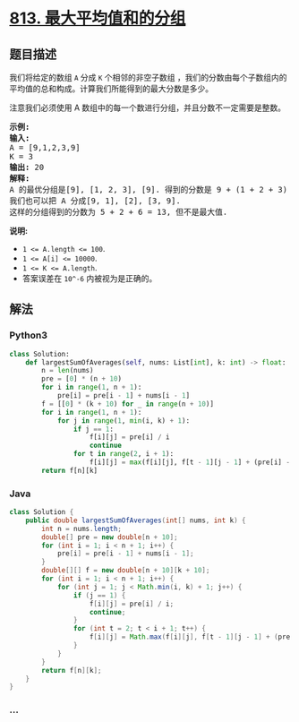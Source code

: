 # [813. 最大平均值和的分组](https://leetcode-cn.com/problems/largest-sum-of-averages)



## 题目描述

<!-- 这里写题目描述 -->

<p>我们将给定的数组&nbsp;<code>A</code>&nbsp;分成&nbsp;<code>K</code>&nbsp;个相邻的非空子数组 ，我们的分数由每个子数组内的平均值的总和构成。计算我们所能得到的最大分数是多少。</p>

<p>注意我们必须使用 A 数组中的每一个数进行分组，并且分数不一定需要是整数。</p>

<pre>
<strong>示例:</strong>
<strong>输入:</strong> 
A = [9,1,2,3,9]
K = 3
<strong>输出:</strong> 20
<strong>解释:</strong> 
A 的最优分组是[9], [1, 2, 3], [9]. 得到的分数是 9 + (1 + 2 + 3) / 3 + 9 = 20.
我们也可以把 A 分成[9, 1], [2], [3, 9].
这样的分组得到的分数为 5 + 2 + 6 = 13, 但不是最大值.
</pre>

<p><strong>说明: </strong></p>

<ul>
	<li><code>1 &lt;= A.length &lt;= 100</code>.</li>
	<li><code>1 &lt;= A[i] &lt;= 10000</code>.</li>
	<li><code>1 &lt;= K &lt;= A.length</code>.</li>
	<li>答案误差在&nbsp;<code>10^-6</code>&nbsp;内被视为是正确的。</li>
</ul>


## 解法

<!-- 这里可写通用的实现逻辑 -->

<!-- tabs:start -->

### **Python3**

<!-- 这里可写当前语言的特殊实现逻辑 -->

```python
class Solution:
    def largestSumOfAverages(self, nums: List[int], k: int) -> float:
        n = len(nums)
        pre = [0] * (n + 10)
        for i in range(1, n + 1):
            pre[i] = pre[i - 1] + nums[i - 1]
        f = [[0] * (k + 10) for _ in range(n + 10)]
        for i in range(1, n + 1):
            for j in range(1, min(i, k) + 1):
                if j == 1:
                    f[i][j] = pre[i] / i
                    continue                
                for t in range(2, i + 1):
                    f[i][j] = max(f[i][j], f[t - 1][j - 1] + (pre[i] - pre[t - 1]) / (i - t + 1))
        return f[n][k]
```

### **Java**

<!-- 这里可写当前语言的特殊实现逻辑 -->

```java
class Solution {
    public double largestSumOfAverages(int[] nums, int k) {
        int n = nums.length;
        double[] pre = new double[n + 10];
        for (int i = 1; i < n + 1; i++) {
            pre[i] = pre[i - 1] + nums[i - 1];
        }
        double[][] f = new double[n + 10][k + 10];
        for (int i = 1; i < n + 1; i++) {
            for (int j = 1; j < Math.min(i, k) + 1; j++) {
                if (j == 1) {
                    f[i][j] = pre[i] / i;
                    continue;
                }
                for (int t = 2; t < i + 1; t++) {
                    f[i][j] = Math.max(f[i][j], f[t - 1][j - 1] + (pre[i] - pre[t - 1]) / (i - t + 1));
                }
            }
        }
        return f[n][k];
    }
}
```

### **...**

```

```

<!-- tabs:end -->
